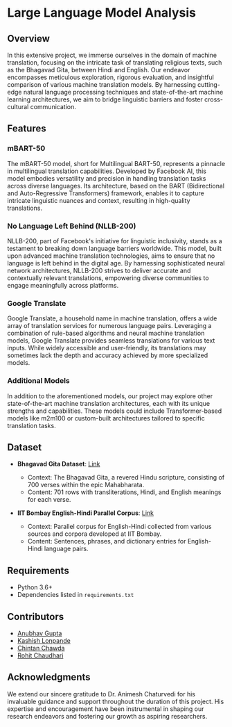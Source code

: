 # Large Language Model Analysis

## Overview

In this extensive project, we immerse ourselves in the domain of machine translation, focusing on the intricate task of translating religious texts, such as the Bhagavad Gita, between Hindi and English. Our endeavor encompasses meticulous exploration, rigorous evaluation, and insightful comparison of various machine translation models. By harnessing cutting-edge natural language processing techniques and state-of-the-art machine learning architectures, we aim to bridge linguistic barriers and foster cross-cultural communication.

## Features

### mBART-50
The mBART-50 model, short for Multilingual BART-50, represents a pinnacle in multilingual translation capabilities. Developed by Facebook AI, this model embodies versatility and precision in handling translation tasks across diverse languages. Its architecture, based on the BART (Bidirectional and Auto-Regressive Transformers) framework, enables it to capture intricate linguistic nuances and context, resulting in high-quality translations.

### No Language Left Behind (NLLB-200)
NLLB-200, part of Facebook's initiative for linguistic inclusivity, stands as a testament to breaking down language barriers worldwide. This model, built upon advanced machine translation technologies, aims to ensure that no language is left behind in the digital age. By harnessing sophisticated neural network architectures, NLLB-200 strives to deliver accurate and contextually relevant translations, empowering diverse communities to engage meaningfully across platforms.

### Google Translate
Google Translate, a household name in machine translation, offers a wide array of translation services for numerous language pairs. Leveraging a combination of rule-based algorithms and neural machine translation models, Google Translate provides seamless translations for various text inputs. While widely accessible and user-friendly, its translations may sometimes lack the depth and accuracy achieved by more specialized models.

### Additional Models
In addition to the aforementioned models, our project may explore other state-of-the-art machine translation architectures, each with its unique strengths and capabilities. These models could include Transformer-based models like m2m100 or custom-built architectures tailored to specific translation tasks.

## Dataset
- **Bhagavad Gita Dataset**: [Link](https://www.kaggle.com/datasets/a2m2a2n2/bhagwad-gita-dataset)
  - Context: The Bhagavad Gita, a revered Hindu scripture, consisting of 700 verses within the epic Mahabharata.
  - Content: 701 rows with transliterations, Hindi, and English meanings for each verse.
  
- **IIT Bombay English-Hindi Parallel Corpus**: [Link](https://www.cfilt.iitb.ac.in/iitb_parallel/)
  - Context: Parallel corpus for English-Hindi collected from various sources and corpora developed at IIT Bombay.
  - Content: Sentences, phrases, and dictionary entries for English-Hindi language pairs.

## Requirements

- Python 3.6+
- Dependencies listed in `requirements.txt`

## Contributors

- [Anubhav Gupta](https://github.com/anubhav-0910)
- [Kashish Lonpande](https://github.com/Kashishca)
- [Chintan Chawda](https://github.com/imperialrogers)
- [Rohit Chaudhari](https://github.com/Rohit-gits0)

## Acknowledgments

We extend our sincere gratitude to Dr. Animesh Chaturvedi for his invaluable guidance and support throughout the duration of this project. His expertise and encouragement have been instrumental in shaping our research endeavors and fostering our growth as aspiring researchers.
